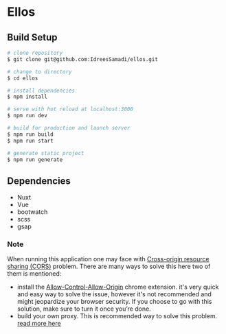 # Ellos

## Build Setup

```bash
# clone repository
$ git clone git@github.com:IdreesSamadi/ellos.git

# change to directory
$ cd ellos

# install dependencies
$ npm install

# serve with hot reload at localhost:3000
$ npm run dev

# build for production and launch server
$ npm run build
$ npm run start

# generate static project
$ npm run generate
```

## Dependencies

- Nuxt
- Vue
- bootwatch
- scss
- gsap

### Note

When running this application one may face with [Cross-origin resource sharing (CORS)](https://developer.mozilla.org/en-US/docs/Web/HTTP/CORS) problem. There are many ways to solve this here two of them is mentioned:

- install the [Allow-Control-Allow-Origin](https://chrome.google.com/webstore/detail/moesif-origin-cors-change/digfbfaphojjndkpccljibejjbppifbc?hl=en-US) chrome extension. it's very quick and easy way to solve the issue, however it's not recommended and might jeopardize your browser security. If you choose to go with this solution, make sure to turn it once you’re done.
- build your own proxy. This is recommended way to solve this problem. [read more here](https://medium.com/@dtkatz/3-ways-to-fix-the-cors-error-and-how-access-control-allow-origin-works-d97d55946d9)
